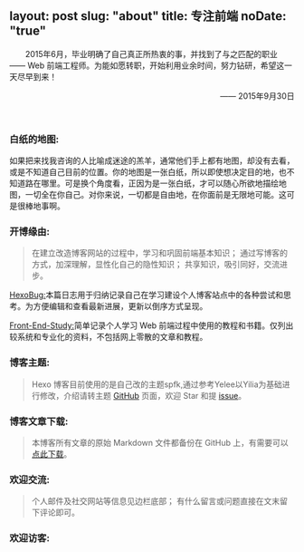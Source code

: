 layout: post
slug: "about"
title: 专注前端
noDate: "true"
---
<style type="text/css">
	strong a {
		color: #747474;
	}
	.player {
		text-align: center;
		margin: .5em auto 0;
	}
	.player br {
		display: none;
	}
	.sign {
		text-align: right;
		font-style: italic;
	}
	#ds-recent-visitors {
		padding: 0;
	}
	#ds-recent-visitors div,#ds-recent-visitors div a{
		display: inline-block;
	}
	#ds-recent-visitors div img {
		display: inline-block !important;
		width: 56px !important;
		height: 56px !important;
		border-radius: 50%;
		border: 1px solid #ddd;
		padding: 2px;
	}
	.article-entry img:first-child {
		display: block;
	}
	.article-entry span {
		font-family: Arial;
	}
</style>
　　2015年6月，毕业明确了自己真正所热衷的事，并找到了与之匹配的职业 <span>——</span> Web 前端工程师。为能如愿转职，开始利用业余时间，努力钻研，希望这一天尽早到来！

<p style="text-align: right;"><span>——</span>  2015年9月30日</p>


<br>

### 白纸的地图:

如果把来找我咨询的人比喻成迷途的羔羊，通常他们手上都有地图，却没有去看，或是不知道自己目前的位置。你的地图是一张白纸，所以即使想决定目的地，也不知道路在哪里。可是换个角度看，正因为是一张白纸，才可以随心所欲地描绘地图，一切全在你自己。对你来说，一切都是自由地，在你面前是无限地可能。这可是很棒地事啊。

### 开博缘由:
> 在建立改造博客网站的过程中，学习和巩固前端基本知识；
> 通过写博客的方式，加深理解，显性化自己的隐性知识；
> 共享知识，吸引同好，交流进步。

[HexoBug:](/2015/12/28/HexoBug/ "文章-博客站点建设历程")本篇日志用于归纳记录自己在学习建设个人博客站点中的各种尝试和思考。为方便编辑和查看最新进展，更新以倒序方式呈现。

[Front-End-Study:](/2015/08/28/Front-End-Study/ "文章-个人 Web 前端学习路线")简单记录个人学习 Web 前端过程中使用的教程和书籍。仅列出较系统和专业化的资料，不包括网上零散的文章和教程。

### 博客主题:
> Hexo 博客目前使用的是自己改的主题spfk,通过参考Yelee以Yilia为基础进行修改，介绍请转主题 [GitHub][1] 页面，欢迎 Star 和提 [issue][2]。

[1]: https://github.com/luuman/hexo-theme-spfk "GitHub主题安装包"
[2]: https://github.com/luuman/hexo-theme-spfk/issues "提问题"

### 博客文章下载:
> 本博客所有文章的原始 Markdown 文件都备份在 GitHub 上，有需要可以 [点此下载](https://github.com/luuman/Hexo "Hexo")。

### 欢迎交流:
> 个人邮件及社交网站等信息见边栏底部；
> 有什么留言或问题直接在文末留下评论即可。

### 欢迎访客:
<ul class="ds-recent-visitors" data-num-items="39" data-avatar-size="56"></ul>